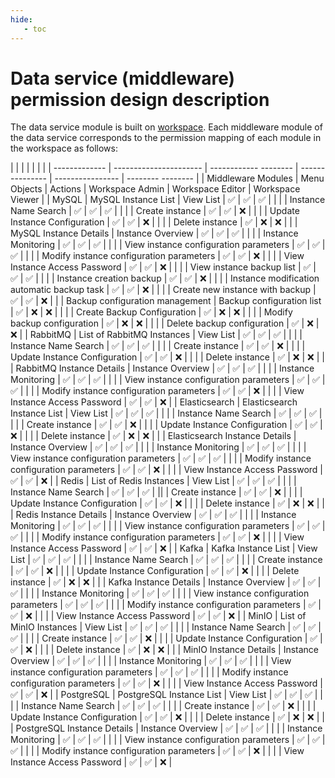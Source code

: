 ```yaml
---
hide:
   - toc
---
```


# Data service (middleware) permission design description

The data service module is built on [workspace](../ghippo/user-guide/workspace/ws-permission.md). Each middleware module of the data service corresponds to the permission mapping of each module in the workspace as follows:

| | | | | | |
| ------------- | ---------------------- | ------------ -------- | --------------- | ---------------- | -------- -------- |
| Middleware Modules | Menu Objects | Actions | Workspace Admin | Workspace Editor | Workspace Viewer |
| MySQL | MySQL Instance List | View List | ✅ | ✅ | ✅ |
| | | Instance Name Search | ✅ | ✅ | ✅ |
| | | Create instance | ✅ | ✅ | ❌ |
| | | Update Instance Configuration | ✅ | ✅ | ❌ |
| | | Delete instance | ✅ | ❌ | ❌ |
| | MySQL Instance Details | Instance Overview | ✅ | ✅ | ✅ |
| | | Instance Monitoring | ✅ | ✅ | ✅ |
| | | View instance configuration parameters | ✅ | ✅ | ✅ |
| | | Modify instance configuration parameters | ✅ | ✅ | ❌ |
| | | View Instance Access Password | ✅ | ✅ | ❌ |
| | | View instance backup list | ✅ | ✅ | ✅ |
| | | Instance creation backup | ✅ | ✅ | ❌ |
| | | Instance modification automatic backup task | ✅ | ✅ | ❌ |
| | | Create new instance with backup | ✅ | ✅ | ❌ |
| | Backup configuration management | Backup configuration list | ✅ | ❌ | ❌ |
| | | Create Backup Configuration | ✅ | ❌ | ❌ |
| | | Modify backup configuration | ✅ | ❌ | ❌ |
| | | Delete backup configuration | ✅ | ❌ | ❌ |
| RabbitMQ | List of RabbitMQ Instances | View List | ✅ | ✅ | ✅ |
| | | Instance Name Search | ✅ | ✅ | ✅ |
| | | Create instance | ✅ | ✅ | ❌ |
| | | Update Instance Configuration | ✅ | ✅ | ❌ |
| | | Delete instance | ✅ | ❌ | ❌ |
| | RabbitMQ Instance Details | Instance Overview | ✅ | ✅ | ✅ |
| | | Instance Monitoring | ✅ | ✅ | ✅ |
| | | View instance configuration parameters | ✅ | ✅ | ✅ |
| | | Modify instance configuration parameters | ✅ | ✅ | ❌ |
| | | View Instance Access Password | ✅ | ✅ | ❌ |
| Elasticsearch | Elasticsearch Instance List | View List | ✅ | ✅ | ✅ |
| | | Instance Name Search | ✅ | ✅ | ✅ |
| | | Create instance | ✅ | ✅ | ❌ |
| | | Update Instance Configuration | ✅ | ✅ | ❌ |
| | | Delete instance | ✅ | ❌ | ❌ |
| | Elasticsearch Instance Details | Instance Overview | ✅ | ✅ | ✅ |
| | | Instance Monitoring | ✅ | ✅ | ✅ |
| | | View instance configuration parameters | ✅ | ✅ | ✅ |
| | | Modify instance configuration parameters | ✅ | ✅ | ❌ |
| | | View Instance Access Password | ✅ | ✅ | ❌ |
| Redis | List of Redis Instances | View List | ✅ | ✅ | ✅ |
| | | Instance Name Search | ✅ | ✅ | ✅ |
|| | Create instance | ✅ | ✅ | ❌ |
| | | Update Instance Configuration | ✅ | ✅ | ❌ |
| | | Delete instance | ✅ | ❌ | ❌ |
| | Redis Instance Details | Instance Overview | ✅ | ✅ | ✅ |
| | | Instance Monitoring | ✅ | ✅ | ✅ |
| | | View instance configuration parameters | ✅ | ✅ | ✅ |
| | | Modify instance configuration parameters | ✅ | ✅ | ❌ |
| | | View Instance Access Password | ✅ | ✅ | ❌ |
| Kafka | Kafka Instance List | View List | ✅ | ✅ | ✅ |
| | | Instance Name Search | ✅ | ✅ | ✅ |
| | | Create instance | ✅ | ✅ | ❌ |
| | | Update Instance Configuration | ✅ | ✅ | ❌ |
| | | Delete instance | ✅ | ❌ | ❌ |
| | Kafka Instance Details | Instance Overview | ✅ | ✅ | ✅ |
| | | Instance Monitoring | ✅ | ✅ | ✅ |
| | | View instance configuration parameters | ✅ | ✅ | ✅ |
| | | Modify instance configuration parameters | ✅ | ✅ | ❌ |
| | | View Instance Access Password | ✅ | ✅ | ❌ |
| MinIO | List of MinIO Instances | View List | ✅ | ✅ | ✅ |
| | | Instance Name Search | ✅ | ✅ | ✅ |
| | | Create instance | ✅ | ✅ | ❌ |
| | | Update Instance Configuration | ✅ | ✅ | ❌ |
| | | Delete instance | ✅ | ❌ | ❌ |
| | MinIO Instance Details | Instance Overview | ✅ | ✅ | ✅ |
| | | Instance Monitoring | ✅ | ✅ | ✅ |
| | | View instance configuration parameters | ✅ | ✅ | ✅ |
| | | Modify instance configuration parameters | ✅ | ✅ | ❌ |
| | | View Instance Access Password | ✅ | ✅ | ❌ |
| PostgreSQL | PostgreSQL Instance List | View List | ✅ | ✅ | ✅ |
| | | Instance Name Search | ✅ | ✅ | ✅ |
| | | Create instance | ✅ | ✅ | ❌ |
| | | Update Instance Configuration | ✅ | ✅ | ❌ |
| | | Delete instance | ✅ | ❌ | ❌ |
| | PostgreSQL Instance Details | Instance Overview | ✅ | ✅ | ✅ |
| | | Instance Monitoring | ✅ | ✅ | ✅ |
| | | View instance configuration parameters | ✅ | ✅ | ✅ |
| | | Modify instance configuration parameters | ✅ | ✅ | ❌ |
| | | View Instance Access Password | ✅ | ✅ | ❌ |
